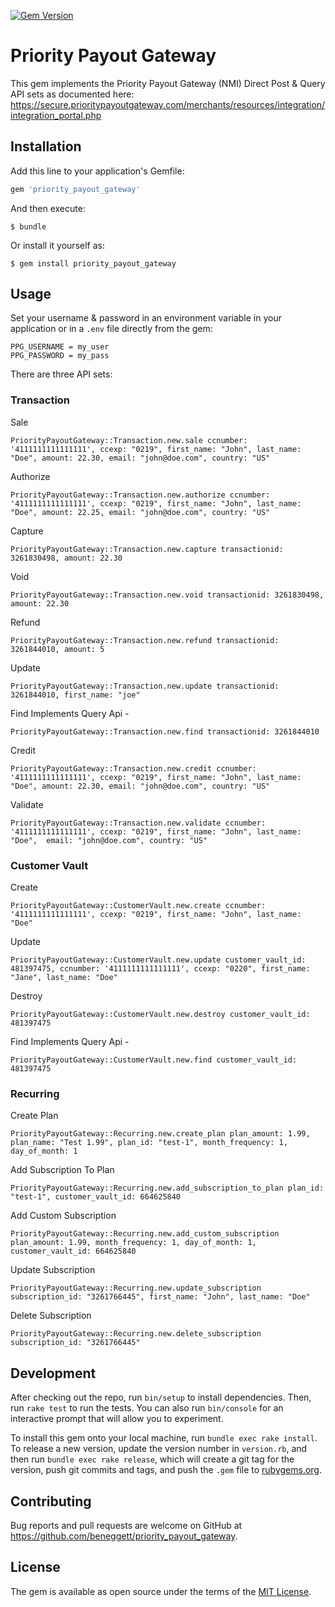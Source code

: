 [![Gem Version](https://badge.fury.io/rb/priority_payout_gateway.svg)](https://badge.fury.io/rb/priority_payout_gateway)

# Priority Payout Gateway

This gem implements the Priority Payout Gateway (NMI) Direct Post & Query API sets as documented here: https://secure.prioritypayoutgateway.com/merchants/resources/integration/integration_portal.php

## Installation

Add this line to your application's Gemfile:

```ruby
gem 'priority_payout_gateway'
```

And then execute:

    $ bundle

Or install it yourself as:

    $ gem install priority_payout_gateway

## Usage

Set your username & password in an environment variable in your application or in a `.env` file directly from the gem:
```
PPG_USERNAME = my_user
PPG_PASSWORD = my_pass
```

There are three API sets:

### Transaction
Sale
```
PriorityPayoutGateway::Transaction.new.sale ccnumber: '4111111111111111', ccexp: "0219", first_name: "John", last_name: "Doe", amount: 22.30, email: "john@doe.com", country: "US"
```

Authorize
```
PriorityPayoutGateway::Transaction.new.authorize ccnumber: '4111111111111111', ccexp: "0219", first_name: "John", last_name: "Doe", amount: 22.25, email: "john@doe.com", country: "US"
```

Capture
```
PriorityPayoutGateway::Transaction.new.capture transactionid: 3261830498, amount: 22.30
```

Void
```
PriorityPayoutGateway::Transaction.new.void transactionid: 3261830498, amount: 22.30
```

Refund
```
PriorityPayoutGateway::Transaction.new.refund transactionid: 3261844010, amount: 5
```

Update
```
PriorityPayoutGateway::Transaction.new.update transactionid: 3261844010, first_name: "joe"
```

Find Implements Query Api -
```
PriorityPayoutGateway::Transaction.new.find transactionid: 3261844010
```

Credit
```
PriorityPayoutGateway::Transaction.new.credit ccnumber: '4111111111111111', ccexp: "0219", first_name: "John", last_name: "Doe", amount: 22.30, email: "john@doe.com", country: "US"
```

Validate
```
PriorityPayoutGateway::Transaction.new.validate ccnumber: '4111111111111111', ccexp: "0219", first_name: "John", last_name: "Doe",  email: "john@doe.com", country: "US"
```

### Customer Vault
Create
```
PriorityPayoutGateway::CustomerVault.new.create ccnumber: '4111111111111111', ccexp: "0219", first_name: "John", last_name: "Doe"
```

Update
```
PriorityPayoutGateway::CustomerVault.new.update customer_vault_id: 481397475, ccnumber: '4111111111111111', ccexp: "0220", first_name: "Jane", last_name: "Doe"
```

Destroy
```
PriorityPayoutGateway::CustomerVault.new.destroy customer_vault_id: 481397475
```

Find Implements Query Api -
```
PriorityPayoutGateway::CustomerVault.new.find customer_vault_id: 481397475
```


### Recurring
Create Plan
```
PriorityPayoutGateway::Recurring.new.create_plan plan_amount: 1.99, plan_name: "Test 1.99", plan_id: "test-1", month_frequency: 1, day_of_month: 1
```

Add Subscription To Plan
```
PriorityPayoutGateway::Recurring.new.add_subscription_to_plan plan_id: "test-1", customer_vault_id: 664625840
```

Add Custom Subscription
```
PriorityPayoutGateway::Recurring.new.add_custom_subscription plan_amount: 1.99, month_frequency: 1, day_of_month: 1,  customer_vault_id: 664625840
```

Update Subscription
```
PriorityPayoutGateway::Recurring.new.update_subscription subscription_id: "3261766445", first_name: "John", last_name: "Doe"
```

Delete Subscription
```
PriorityPayoutGateway::Recurring.new.delete_subscription subscription_id: "3261766445"
```


## Development

After checking out the repo, run `bin/setup` to install dependencies. Then, run `rake test` to run the tests. You can also run `bin/console` for an interactive prompt that will allow you to experiment.

To install this gem onto your local machine, run `bundle exec rake install`. To release a new version, update the version number in `version.rb`, and then run `bundle exec rake release`, which will create a git tag for the version, push git commits and tags, and push the `.gem` file to [rubygems.org](https://rubygems.org).

## Contributing

Bug reports and pull requests are welcome on GitHub at https://github.com/beneggett/priority_payout_gateway.


## License

The gem is available as open source under the terms of the [MIT License](http://opensource.org/licenses/MIT).

